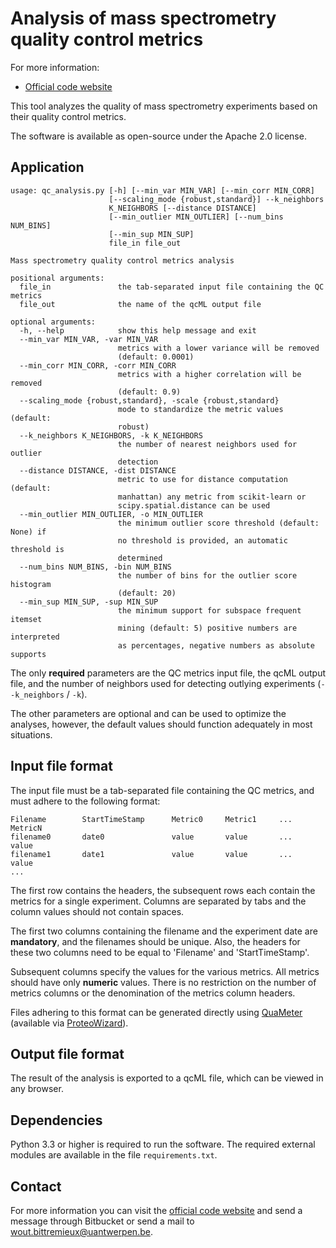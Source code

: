 Analysis of mass spectrometry quality control metrics
=====================================================

For more information:

* [Official code website](https://bitbucket.org/proteinspector/qc_outlier/)

This tool analyzes the quality of mass spectrometry experiments based on their quality control metrics.

The software is available as open-source under the Apache 2.0 license.

Application
-----------

    usage: qc_analysis.py [-h] [--min_var MIN_VAR] [--min_corr MIN_CORR]
                          [--scaling_mode {robust,standard}] --k_neighbors
                          K_NEIGHBORS [--distance DISTANCE]
                          [--min_outlier MIN_OUTLIER] [--num_bins NUM_BINS]
                          [--min_sup MIN_SUP]
                          file_in file_out

    Mass spectrometry quality control metrics analysis

    positional arguments:
      file_in               the tab-separated input file containing the QC metrics
      file_out              the name of the qcML output file

    optional arguments:
      -h, --help            show this help message and exit
      --min_var MIN_VAR, -var MIN_VAR
                            metrics with a lower variance will be removed
                            (default: 0.0001)
      --min_corr MIN_CORR, -corr MIN_CORR
                            metrics with a higher correlation will be removed
                            (default: 0.9)
      --scaling_mode {robust,standard}, -scale {robust,standard}
                            mode to standardize the metric values (default:
                            robust)
      --k_neighbors K_NEIGHBORS, -k K_NEIGHBORS
                            the number of nearest neighbors used for outlier
                            detection
      --distance DISTANCE, -dist DISTANCE
                            metric to use for distance computation (default:
                            manhattan) any metric from scikit-learn or
                            scipy.spatial.distance can be used
      --min_outlier MIN_OUTLIER, -o MIN_OUTLIER
                            the minimum outlier score threshold (default: None) if
                            no threshold is provided, an automatic threshold is
                            determined
      --num_bins NUM_BINS, -bin NUM_BINS
                            the number of bins for the outlier score histogram
                            (default: 20)
      --min_sup MIN_SUP, -sup MIN_SUP
                            the minimum support for subspace frequent itemset
                            mining (default: 5) positive numbers are interpreted
                            as percentages, negative numbers as absolute supports

The only **required** parameters are the QC metrics input file, the qcML output file, and the number of neighbors used for detecting outlying experiments (`--k_neighbors` / `-k`).

The other parameters are optional and can be used to optimize the analyses, however, the default values should function adequately in most situations.

Input file format
-----------------

The input file must be a tab-separated file containing the QC metrics, and must adhere to the following format:

	Filename		StartTimeStamp		Metric0		Metric1		...		MetricN
	filename0		date0				value		value		...		value
	filename1		date1				value		value		...		value
	...

The first row contains the headers, the subsequent rows each contain the metrics for a single experiment. Columns are separated by tabs and the column values should not contain spaces.

The first two columns containing the filename and the experiment date are **mandatory**, and the filenames should be unique. Also, the headers for these two columns need to be equal to 'Filename' and 'StartTimeStamp'.

Subsequent columns specify the values for the various metrics. All metrics should have only **numeric** values. There is no restriction on the number of metrics columns or the denomination of the metrics column headers.

Files adhering to this format can be generated directly using [QuaMeter](http://pubs.acs.org/doi/abs/10.1021/ac300629p) (available via [ProteoWizard](http://proteowizard.sourceforge.net/)).

Output file format
------------------

The result of the analysis is exported to a qcML file, which can be viewed in any browser.

Dependencies
------------

Python 3.3 or higher is required to run the software. The required external modules are available in the file `requirements.txt`.

Contact
-------

For more information you can visit the [official code website](https://bitbucket.org/proteinspector/qc_analysis/) and send a message through Bitbucket or send a mail to <wout.bittremieux@uantwerpen.be>.
